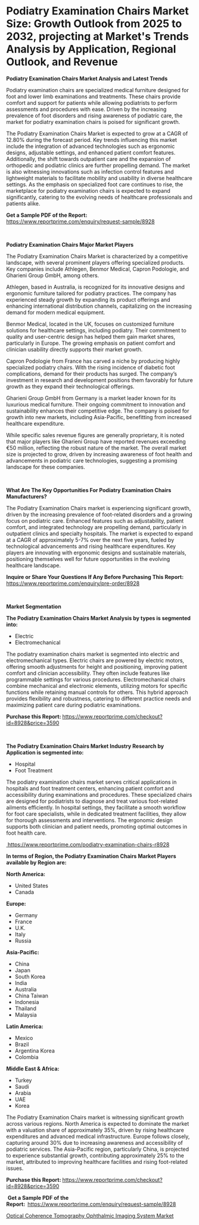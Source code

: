 <p><h1>Podiatry Examination Chairs Market Size: Growth Outlook from 2025 to 2032, projecting at Market's Trends Analysis by Application, Regional Outlook, and Revenue</h1></p><p><strong>Podiatry Examination Chairs Market Analysis and Latest Trends</strong></p>
<p><p>Podiatry examination chairs are specialized medical furniture designed for foot and lower limb examinations and treatments. These chairs provide comfort and support for patients while allowing podiatrists to perform assessments and procedures with ease. Driven by the increasing prevalence of foot disorders and rising awareness of podiatric care, the market for podiatry examination chairs is poised for significant growth. </p><p>The Podiatry Examination Chairs Market is expected to grow at a CAGR of 12.80% during the forecast period. Key trends influencing this market include the integration of advanced technologies such as ergonomic designs, adjustable settings, and enhanced patient comfort features. Additionally, the shift towards outpatient care and the expansion of orthopedic and podiatric clinics are further propelling demand. The market is also witnessing innovations such as infection control features and lightweight materials to facilitate mobility and usability in diverse healthcare settings. As the emphasis on specialized foot care continues to rise, the marketplace for podiatry examination chairs is expected to expand significantly, catering to the evolving needs of healthcare professionals and patients alike.</p></p>
<p><strong>Get a Sample PDF of the Report:&nbsp;</strong> <a href="https://www.reportprime.com/enquiry/request-sample/8928?utm_campaign=2186&utm_medium=2&utm_source=Github&utm_content=ia&utm_term=20032025&utm_id=podiatry-examination-chairs">https://www.reportprime.com/enquiry/request-sample/8928</a></p>
<p>&nbsp;</p>
<p><strong>Podiatry Examination Chairs Major Market Players</strong></p>
<p><p>The Podiatry Examination Chairs Market is characterized by a competitive landscape, with several prominent players offering specialized products. Key companies include Athlegen, Benmor Medical, Capron Podologie, and Gharieni Group GmbH, among others.</p><p>Athlegen, based in Australia, is recognized for its innovative designs and ergonomic furniture tailored for podiatry practices. The company has experienced steady growth by expanding its product offerings and enhancing international distribution channels, capitalizing on the increasing demand for modern medical equipment.</p><p>Benmor Medical, located in the UK, focuses on customized furniture solutions for healthcare settings, including podiatry. Their commitment to quality and user-centric design has helped them gain market shares, particularly in Europe. The growing emphasis on patient comfort and clinician usability directly supports their market growth.</p><p>Capron Podologie from France has carved a niche by producing highly specialized podiatry chairs. With the rising incidence of diabetic foot complications, demand for their products has surged. The company’s investment in research and development positions them favorably for future growth as they expand their technological offerings.</p><p>Gharieni Group GmbH from Germany is a market leader known for its luxurious medical furniture. Their ongoing commitment to innovation and sustainability enhances their competitive edge. The company is poised for growth into new markets, including Asia-Pacific, benefitting from increased healthcare expenditure.</p><p>While specific sales revenue figures are generally proprietary, it is noted that major players like Gharieni Group have reported revenues exceeding €50 million, reflecting the robust nature of the market. The overall market size is projected to grow, driven by increasing awareness of foot health and advancements in podiatric care technologies, suggesting a promising landscape for these companies.</p></p>
<p>&nbsp;</p>
<p><strong>What Are The Key Opportunities For Podiatry Examination Chairs Manufacturers?</strong></p>
<p><p>The Podiatry Examination Chairs market is experiencing significant growth, driven by the increasing prevalence of foot-related disorders and a growing focus on podiatric care. Enhanced features such as adjustability, patient comfort, and integrated technology are propelling demand, particularly in outpatient clinics and specialty hospitals. The market is expected to expand at a CAGR of approximately 5-7% over the next five years, fueled by technological advancements and rising healthcare expenditures. Key players are innovating with ergonomic designs and sustainable materials, positioning themselves well for future opportunities in the evolving healthcare landscape.</p></p>
<p><strong>Inquire or Share Your Questions If Any Before Purchasing This Report:</strong> <a href="https://www.reportprime.com/enquiry/pre-order/8928?utm_campaign=2186&utm_medium=2&utm_source=Github&utm_content=ia&utm_term=20032025&utm_id=podiatry-examination-chairs">https://www.reportprime.com/enquiry/pre-order/8928</a></p>
<p>&nbsp;</p>
<p><strong>Market Segmentation</strong></p>
<p><strong>The Podiatry Examination Chairs Market Analysis by types is segmented into:</strong></p>
<p><ul><li>Electric</li><li>Electromechanical</li></ul></p>
<p><p>The podiatry examination chairs market is segmented into electric and electromechanical types. Electric chairs are powered by electric motors, offering smooth adjustments for height and positioning, improving patient comfort and clinician accessibility. They often include features like programmable settings for various procedures. Electromechanical chairs combine mechanical and electronic elements, utilizing motors for specific functions while retaining manual controls for others. This hybrid approach provides flexibility and robustness, catering to different practice needs and maximizing patient care during podiatric examinations.</p></p>
<p><strong>Purchase this Report:&nbsp;</strong><a href="https://www.reportprime.com/checkout?id=8928&price=3590&utm_campaign=2186&utm_medium=2&utm_source=Github&utm_content=ia&utm_term=20032025&utm_id=podiatry-examination-chairs">https://www.reportprime.com/checkout?id=8928&price=3590</a></p>
<p>&nbsp;</p>
<p><strong>The Podiatry Examination Chairs Market Industry Research by Application is segmented into:</strong></p>
<p><ul><li>Hospital</li><li>Foot Treatment</li></ul></p>
<p><p>The podiatry examination chairs market serves critical applications in hospitals and foot treatment centers, enhancing patient comfort and accessibility during examinations and procedures. These specialized chairs are designed for podiatrists to diagnose and treat various foot-related ailments efficiently. In hospital settings, they facilitate a smooth workflow for foot care specialists, while in dedicated treatment facilities, they allow for thorough assessments and interventions. The ergonomic design supports both clinician and patient needs, promoting optimal outcomes in foot health care.</p></p>
<p><a href="https://www.reportprime.com/podiatry-examination-chairs-r8928?utm_campaign=2186&utm_medium=2&utm_source=Github&utm_content=ia&utm_term=20032025&utm_id=podiatry-examination-chairs">&nbsp;https://www.reportprime.com/podiatry-examination-chairs-r8928</a></p>
<p><strong>In terms of Region, the Podiatry Examination Chairs Market Players available by Region are:</strong></p>
<p>
    <p> <strong> North America: </strong>
        <ul>
            <li>United States</li>
            <li>Canada</li>
        </ul>
        </p> 
    <p> <strong> Europe: </strong>
        <ul>
            <li>Germany</li>
            <li>France</li>
            <li>U.K.</li>
            <li>Italy</li>
            <li>Russia</li>
        </ul>
        </p> 
    <p> <strong> Asia-Pacific: </strong>
        <ul>
            <li>China</li>
            <li>Japan</li>
            <li>South Korea</li>
            <li>India</li>
            <li>Australia</li>
            <li>China Taiwan</li>
            <li>Indonesia</li>
            <li>Thailand</li>
            <li>Malaysia</li>
        </ul>
        </p> 
    <p> <strong> Latin America: </strong>
        <ul>
            <li>Mexico</li>
            <li>Brazil</li>
            <li>Argentina Korea</li>
            <li>Colombia</li>
        </ul>
        </p> 
    <p> <strong> Middle East & Africa: </strong>
        <ul>
            <li>Turkey</li>
            <li>Saudi</li>
            <li>Arabia</li>
            <li>UAE</li>
            <li>Korea</li>
        </ul>
    </p>
    </p>
<p><p>The Podiatry Examination Chairs market is witnessing significant growth across various regions. North America is expected to dominate the market with a valuation share of approximately 35%, driven by rising healthcare expenditures and advanced medical infrastructure. Europe follows closely, capturing around 30% due to increasing awareness and accessibility of podiatric services. The Asia-Pacific region, particularly China, is projected to experience substantial growth, contributing approximately 25% to the market, attributed to improving healthcare facilities and rising foot-related issues.</p></p>
<p><strong>Purchase this Report: </strong><a href="https://www.reportprime.com/checkout?id=8928&price=3590&utm_campaign=2186&utm_medium=2&utm_source=Github&utm_content=ia&utm_term=20032025&utm_id=podiatry-examination-chairs">https://www.reportprime.com/checkout?id=8928&price=3590</a></p>
<p>&nbsp;<strong>Get a Sample PDF of the Report:&nbsp;&nbsp;</strong><a href="https://www.reportprime.com/enquiry/request-sample/8928?utm_campaign=2186&utm_medium=2&utm_source=Github&utm_content=ia&utm_term=20032025&utm_id=podiatry-examination-chairs">https://www.reportprime.com/enquiry/request-sample/8928</a></p>
<p><strong></strong></p>
<p><p><a href="https://github.com/nathandecarvalho/Market-Research-Report-List-6/blob/main/optical-coherence-tomography-ophthalmic-imaging-system-market.md?utm_campaign=2186&utm_medium=2&utm_source=Github&utm_content=ia&utm_term=20032025&utm_id=podiatry-examination-chairs">Optical Coherence Tomography Ophthalmic Imaging System Market</a></p></p>